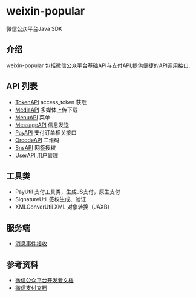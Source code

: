 weixin-popular
==============

微信公众平台Java SDK


## 介绍
weixin-popular 包括微信公众平台基础API与支付API,提供便捷的API调用接口.

## API 列表
* [TokenAPI](https://github.com/liyiorg/weixin-popular/wiki/TokenAPI) access_token 获取
* [MediaAPI](https://github.com/liyiorg/weixin-popular/wiki/MediaAPI) 多媒体上传下载
* [MenuAPI](https://github.com/liyiorg/weixin-popular/wiki/MenuAPI) 菜单
* [MessageAPI](https://github.com/liyiorg/weixin-popular/wiki/MessageAPI) 信息发送
* [PayAPI](https://github.com/liyiorg/weixin-popular/wiki/PayAPI) 支付订单相关接口
* [QrcodeAPI](https://github.com/liyiorg/weixin-popular/wiki/QrcodeAPI) 二维码
* [SnsAPI](https://github.com/liyiorg/weixin-popular/wiki/SnsAPI) 网签授权
* [UserAPI](https://github.com/liyiorg/weixin-popular/wiki/UserAPI) 用户管理

## 工具类
* PayUtil         支付工具类，生成JS支付，原生支付
* SignatureUtil   签权生成、验证
* XMLConverUtil   XML 对象转换（JAXB）

## 服务端
* [消息事件接收](https://github.com/liyiorg/weixin-popular/wiki/消息事件接收)

## 参考资料
* [微信公众平台开发者文档](http://mp.weixin.qq.com/wiki/index.php)
* [微信支付文档](http://mp.weixin.qq.com/cgi-bin/readtemplate?t=business/faq_tmpl&lang=zh_CN)
